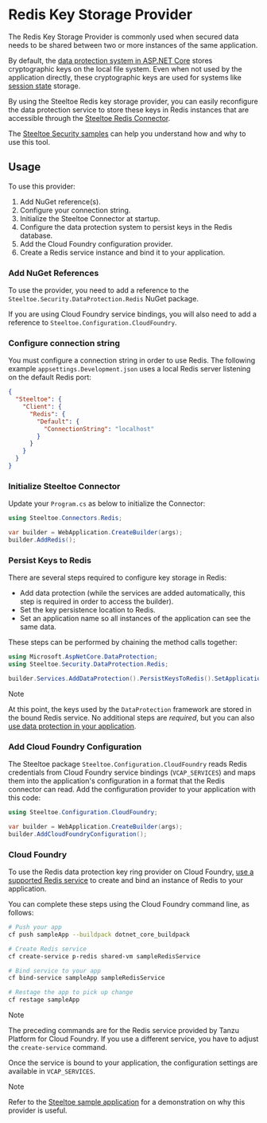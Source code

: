# Redis Key Storage Provider

The Redis Key Storage Provider is commonly used when secured data needs to be shared between two or more instances of the same application.

By default, the [data protection system in ASP.NET Core](https://learn.microsoft.com/aspnet/core/security/data-protection/introduction) stores cryptographic keys on the local file system.
Even when not used by the application directly, these cryptographic keys are used for systems like [session state](https://learn.microsoft.com/aspnet/core/fundamentals/app-state#session-state) storage.

By using the Steeltoe Redis key storage provider, you can easily reconfigure the data protection service to store these keys in Redis instances that are accessible through the [Steeltoe Redis Connector](../connectors/redis.md).

The [Steeltoe Security samples](https://github.com/SteeltoeOSS/Samples/blob/main/Security/src/RedisDataProtection/README.md) can help you understand how and why to use this tool.

## Usage

To use this provider:

1. Add NuGet reference(s).
1. Configure your connection string.
1. Initialize the Steeltoe Connector at startup.
1. Configure the data protection system to persist keys in the Redis database.
1. Add the Cloud Foundry configuration provider.
1. Create a Redis service instance and bind it to your application.

### Add NuGet References

To use the provider, you need to add a reference to the `Steeltoe.Security.DataProtection.Redis` NuGet package.

If you are using Cloud Foundry service bindings, you will also need to add a reference to `Steeltoe.Configuration.CloudFoundry`.

### Configure connection string

You must configure a connection string in order to use Redis.
The following example `appsettings.Development.json` uses a local Redis server listening on the default Redis port:

```json
{
  "Steeltoe": {
    "Client": {
      "Redis": {
        "Default": {
          "ConnectionString": "localhost"
        }
      }
    }
  }
}
```

### Initialize Steeltoe Connector

Update your `Program.cs` as below to initialize the Connector:

```csharp
using Steeltoe.Connectors.Redis;

var builder = WebApplication.CreateBuilder(args);
builder.AddRedis();
```

### Persist Keys to Redis

There are several steps required to configure key storage in Redis:

- Add data protection (while the services are added automatically, this step is required in order to access the builder).
- Set the key persistence location to Redis.
- Set an application name so all instances of the application can see the same data.

These steps can be performed by chaining the method calls together:

```csharp
using Microsoft.AspNetCore.DataProtection;
using Steeltoe.Security.DataProtection.Redis;

builder.Services.AddDataProtection().PersistKeysToRedis().SetApplicationName("redis-data-protection-sample");
```

> [!NOTE]
> At this point, the keys used by the `DataProtection` framework are stored in the bound Redis service.
> No additional steps are _required_, but you can also [use data protection in your application](https://learn.microsoft.com/aspnet/core/security/data-protection/consumer-apis/overview).

### Add Cloud Foundry Configuration

The Steeltoe package `Steeltoe.Configuration.CloudFoundry` reads Redis credentials from Cloud Foundry service bindings (`VCAP_SERVICES`) and maps them into the application's configuration in a format that the Redis connector can read.
Add the configuration provider to your application with this code:

```csharp
using Steeltoe.Configuration.CloudFoundry;

var builder = WebApplication.CreateBuilder(args);
builder.AddCloudFoundryConfiguration();
```

### Cloud Foundry

To use the Redis data protection key ring provider on Cloud Foundry, [use a supported Redis service](../connectors/redis.md#cloud-foundry) to create and bind an instance of Redis to your application.

You can complete these steps using the Cloud Foundry command line, as follows:

```bash
# Push your app
cf push sampleApp --buildpack dotnet_core_buildpack

# Create Redis service
cf create-service p-redis shared-vm sampleRedisService

# Bind service to your app
cf bind-service sampleApp sampleRedisService

# Restage the app to pick up change
cf restage sampleApp
```

> [!NOTE]
> The preceding commands are for the Redis service provided by Tanzu Platform for Cloud Foundry.
> If you use a different service, you have to adjust the `create-service` command.

Once the service is bound to your application, the configuration settings are available in `VCAP_SERVICES`.

> [!NOTE]
> Refer to the [Steeltoe sample application](https://github.com/SteeltoeOSS/Samples/blob/main/Security/src/RedisDataProtection/README.md) for a demonstration on why this provider is useful.
